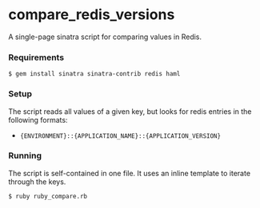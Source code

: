 compare_redis_versions
======================

A single-page sinatra script for comparing values in Redis.  


### Requirements

`$ gem install sinatra sinatra-contrib redis haml`

### Setup

The script reads all values of a given key, but looks for redis entries in the following formats:

- `{ENVIRONMENT}::{APPLICATION_NAME}::{APPLICATION_VERSION}`

### Running

The script is self-contained in one file.  It uses an inline template to iterate through the keys.  

`$ ruby ruby_compare.rb`
